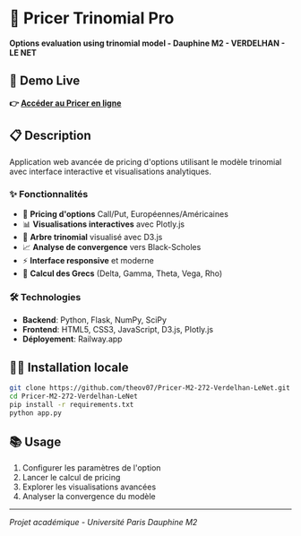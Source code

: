 # 🌳 Pricer Trinomial Pro

**Options evaluation using trinomial model - Dauphine M2 - VERDELHAN - LE NET**

## 🚀 Demo Live

**👉 [Accéder au Pricer en ligne](https://option-pricer-verdelhan-lenet.up.railway.app)** 

## 📋 Description

Application web avancée de pricing d'options utilisant le modèle trinomial avec interface interactive et visualisations analytiques.

### ✨ Fonctionnalités

- 🎯 **Pricing d'options** Call/Put, Européennes/Américaines
- 📊 **Visualisations interactives** avec Plotly.js
- 🌳 **Arbre trinomial** visualisé avec D3.js  
- 📈 **Analyse de convergence** vers Black-Scholes
- ⚡ **Interface responsive** et moderne
- 🔢 **Calcul des Grecs** (Delta, Gamma, Theta, Vega, Rho)

### 🛠️ Technologies

- **Backend**: Python, Flask, NumPy, SciPy
- **Frontend**: HTML5, CSS3, JavaScript, D3.js, Plotly.js
- **Déployement**: Railway.app

## 🏃‍♂️ Installation locale

```bash
git clone https://github.com/theov07/Pricer-M2-272-Verdelhan-LeNet.git
cd Pricer-M2-272-Verdelhan-LeNet
pip install -r requirements.txt
python app.py
```

## 📚 Usage

1. Configurer les paramètres de l'option
2. Lancer le calcul de pricing
3. Explorer les visualisations avancées
4. Analyser la convergence du modèle

---
*Projet académique - Université Paris Dauphine M2*
